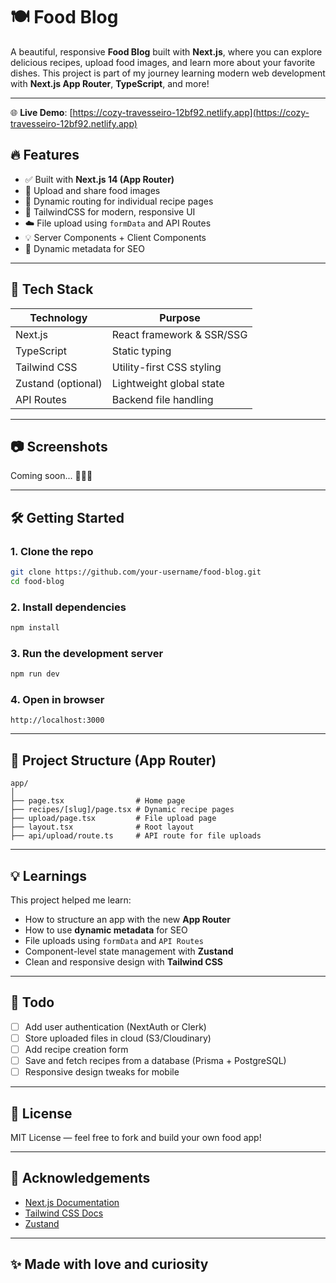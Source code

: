 # 🍽️ Food Blog

A beautiful, responsive **Food Blog** built with **Next.js**, where you can explore delicious recipes, upload food images, and learn more about your favorite dishes. This project is part of my journey learning modern web development with **Next.js App Router**, **TypeScript**, and more!

---

🌐 **Live Demo**: [https://cozy-travesseiro-12bf92.netlify.app](https://cozy-travesseiro-12bf92.netlify.app)

## 🔥 Features

- ✅ Built with **Next.js 14 (App Router)**
- 🍱 Upload and share food images
- 📖 Dynamic routing for individual recipe pages
- 🎨 TailwindCSS for modern, responsive UI
- ☁️ File upload using `formData` and API Routes
- 💡 Server Components + Client Components
- 🧠 Dynamic metadata for SEO

---

## 🚀 Tech Stack

| Technology         | Purpose                   |
| ------------------ | ------------------------- |
| Next.js            | React framework & SSR/SSG |
| TypeScript         | Static typing             |
| Tailwind CSS       | Utility-first CSS styling |
| Zustand (optional) | Lightweight global state  |
| API Routes         | Backend file handling     |
---

## 📷 Screenshots

Coming soon... 👨‍🍳📸

---

## 🛠️ Getting Started

### 1. Clone the repo

```bash
git clone https://github.com/your-username/food-blog.git
cd food-blog
```

### 2. Install dependencies

```bash
npm install
```

### 3. Run the development server

```bash
npm run dev
```

### 4. Open in browser

```
http://localhost:3000
```

---

## 📁 Project Structure (App Router)

```
app/
│
├── page.tsx                # Home page
├── recipes/[slug]/page.tsx # Dynamic recipe pages
├── upload/page.tsx         # File upload page
├── layout.tsx              # Root layout
├── api/upload/route.ts     # API route for file uploads
```

---

## 💡 Learnings

This project helped me learn:

- How to structure an app with the new **App Router**
- How to use **dynamic metadata** for SEO
- File uploads using `formData` and `API Routes`
- Component-level state management with **Zustand**
- Clean and responsive design with **Tailwind CSS**

---

## 📌 Todo

- [ ] Add user authentication (NextAuth or Clerk)
- [ ] Store uploaded files in cloud (S3/Cloudinary)
- [ ] Add recipe creation form
- [ ] Save and fetch recipes from a database (Prisma + PostgreSQL)
- [ ] Responsive design tweaks for mobile

---

## 📄 License

MIT License — feel free to fork and build your own food app!

---

## 🙌 Acknowledgements

- [Next.js Documentation](https://nextjs.org/docs)
- [Tailwind CSS Docs](https://tailwindcss.com/docs)
- [Zustand](https://github.com/pmndrs/zustand)

---

## ✨ Made with love and curiosity
